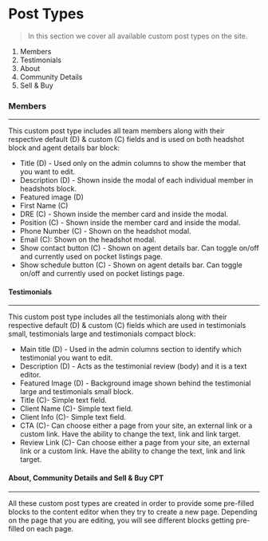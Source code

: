 # Post Types

> In this section we cover all available custom post types on the site.

1. Members
1. Testimonials
1. About
1. Community Details
1. Sell & Buy


### Members
-------------------

This custom post type includes all team members along with their respective default (D) & custom (C) fields and is used on both headshot block and agent details bar block:

* Title (D) - Used only on the admin columns to show the member that you want to edit.
* Description (D) - Shown inside the modal of each individual member in headshots block.
* Featured image (D)
* First Name (C)
* DRE (C) - Shown inside the member card and inside the modal.
* Position (C) - Shown inside the member card and inside the modal.
* Phone Number (C) - Shown on the headshot modal.
* Email (C): Shown on the headshot modal.
* Show contact button (C) - Shown on agent details bar. Can toggle on/off and currently used on pocket listings page.
* Show schedule button (C) - Shown on agent details bar. Can toggle on/off and currently used on pocket listings page.
 

#### Testimonials
------------------

This custom post type includes all the testimonials along with their respective default (D) & custom (C) fields which are used in testimonials small, testimonials large and testimonials compact block:

* Main title (D) - Used in the admin columns section to identify which testimonial you want to edit.
* Description (D) - Acts as the testimonial review (body) and it is a text editor.
* Featured Image (D) - Background image shown behind the testimonial large and testimonials small block.
* Title (C)- Simple text field.
* Client Name (C)- Simple text field.
* Client Info (C)- Simple text field.
* CTA (C)- Can choose either a page from your site, an external link or a custom link. Have the ability to change the text, link and link target.
* Review Link (C)- Can choose either a page from your site, an external link or a custom link. Have the ability to change the text, link and link target.


#### About, Community Details and Sell & Buy CPT
-------------------------------------------------

All these custom post types are created in order to provide some pre-filled blocks to the content editor when they try to create a new page.
Depending on the page that you are editing, you will see different blocks getting pre-filled on each page.  

